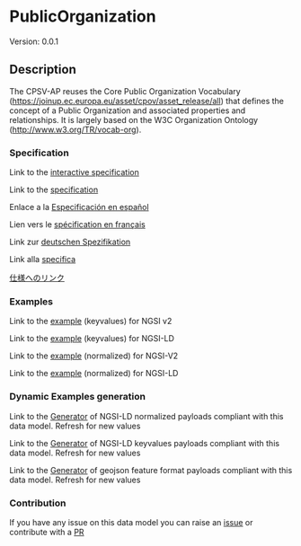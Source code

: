 # PublicOrganization
Version: 0.0.1

## Description 

The CPSV-AP reuses the Core Public Organization Vocabulary (https://joinup.ec.europa.eu/asset/cpov/asset_release/all) that defines the concept of a Public Organization and associated properties and relationships. It is largely based on the W3C Organization Ontology (http://www.w3.org/TR/vocab-org).
### Specification

Link to the [interactive specification](https://swagger.lab.fiware.org/?url=https://smart-data-models.github.io/dataModel.CPSV-AP/PublicOrganization/swagger.yaml)

Link to the [specification](https://github.com/smart-data-models/dataModel.CPSV-AP/blob/master/PublicOrganization/doc/spec.md)

Enlace a la [Especificación en español](https://github.com/smart-data-models/dataModel.CPSV-AP/blob/master/PublicOrganization/doc/spec_ES.md)

Lien vers le [spécification en français](https://github.com/smart-data-models/dataModel.CPSV-AP/blob/master/PublicOrganization/doc/spec_FR.md)

Link zur [deutschen Spezifikation](https://github.com/smart-data-models/dataModel.CPSV-AP/blob/master/PublicOrganization/doc/spec_DE.md)

Link alla [specifica](https://github.com/smart-data-models/dataModel.CPSV-AP/blob/master/PublicOrganization/doc/spec_IT.md)

[仕様へのリンク](https://github.com/smart-data-models/dataModel.CPSV-AP/blob/master/PublicOrganization/doc/spec_JA.md)
### Examples

Link to the [example](https://smart-data-models.github.io/dataModel.CPSV-AP/PublicOrganization/examples/example.json) (keyvalues) for NGSI v2

Link to the [example](https://smart-data-models.github.io/dataModel.CPSV-AP/PublicOrganization/examples/example.jsonld) (keyvalues) for NGSI-LD

Link to the [example](https://smart-data-models.github.io/dataModel.CPSV-AP/PublicOrganization/examples/example-normalized.json) (normalized) for NGSI-V2

Link to the [example](https://smart-data-models.github.io/dataModel.CPSV-AP/PublicOrganization/examples/example-normalized.jsonld) (normalized) for NGSI-LD
### Dynamic Examples generation

Link to the [Generator](https://smartdatamodels.org/extra/ngsi-ld_generator.php?schemaUrl=https://raw.githubusercontent.com/smart-data-models/dataModel.CPSV-AP/master/PublicOrganization/schema.json&email=info@smartdatamodels.org) of NGSI-LD normalized payloads compliant with this data model. Refresh for new values

Link to the [Generator](https://smartdatamodels.org/extra/ngsi-ld_generator_keyvalues.php?schemaUrl=https://raw.githubusercontent.com/smart-data-models/dataModel.CPSV-AP/master/PublicOrganization/schema.json&email=info@smartdatamodels.org) of NGSI-LD keyvalues payloads compliant with this data model. Refresh for new values

Link to the [Generator](https://smartdatamodels.org/extra/geojson_features_generator.php?schemaUrl=https://raw.githubusercontent.com/smart-data-models/dataModel.CPSV-AP/master/PublicOrganization/schema.json&email=info@smartdatamodels.org) of geojson feature format payloads compliant with this data model. Refresh for new values
### Contribution

 If you have any issue on this data model you can raise an [issue](https://github.com/smart-data-models/dataModel.CPSV-AP/issues)  or contribute with a [PR](https://github.com/smart-data-models/dataModel.CPSV-AP/pulls)